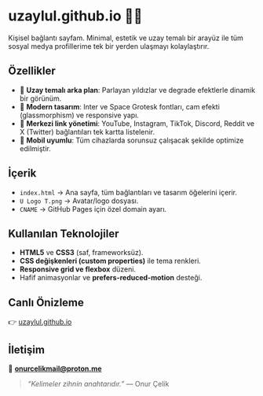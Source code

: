 # uzaylul.github.io 🚀✨

Kişisel bağlantı sayfam. Minimal, estetik ve uzay temalı bir arayüz ile tüm sosyal medya profillerime tek bir yerden ulaşmayı kolaylaştırır.

## Özellikler

* 🌌 **Uzay temalı arka plan**: Parlayan yıldızlar ve degrade efektlerle dinamik bir görünüm.
* 🎨 **Modern tasarım**: Inter ve Space Grotesk fontları, cam efekti (glassmorphism) ve responsive yapı.
* 🔗 **Merkezi link yönetimi**: YouTube, Instagram, TikTok, Discord, Reddit ve X (Twitter) bağlantıları tek kartta listelenir.
* 📱 **Mobil uyumlu**: Tüm cihazlarda sorunsuz çalışacak şekilde optimize edilmiştir.

## İçerik

* `index.html` → Ana sayfa, tüm bağlantıları ve tasarım öğelerini içerir.
* `U Logo T.png` → Avatar/logo dosyası.
* `CNAME` → GitHub Pages için özel domain ayarı.

## Kullanılan Teknolojiler

* **HTML5** ve **CSS3** (saf, frameworksüz).
* **CSS değişkenleri (custom properties)** ile tema renkleri.
* **Responsive grid ve flexbox** düzeni.
* Hafif animasyonlar ve **prefers-reduced-motion** desteği.

## Canlı Önizleme

👉 [uzaylul.github.io](https://uzaylul.github.io)

## İletişim

📧 **[onurcelikmail@proton.me](mailto:onurcelikmail@proton.me)**

> *“Kelimeler zihnin anahtarıdır.”* — Onur Çelik
